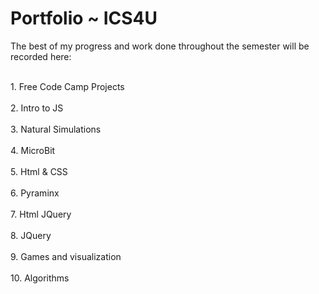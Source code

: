 <h1>Portfolio ~ ICS4U</h1>

The best of my progress and work done throughout the semester will be recorded here:

<br>
1. Free Code Camp Projects
</br>
<br>
2. Intro to JS
</br>
<br>
3. Natural Simulations
</br>
<br>
4. MicroBit
</br>
<br>
5. Html & CSS
</br>
<br>
6. Pyraminx
</br>
<br>
7. Html JQuery
</br>
<br>
8. JQuery
</br>
<br>
9. Games and visualization
</br>
<br>
10. Algorithms
</br>
